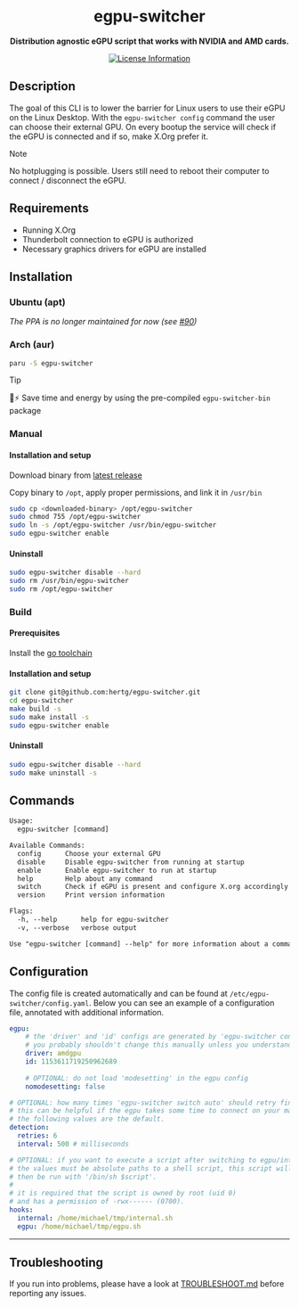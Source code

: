 <div align="center">
  <h1><strong>egpu-switcher</strong></h1>
  <p>
		<strong>Distribution agnostic eGPU script that works with NVIDIA and AMD cards.</strong>
  </p>
  <p>
    <!--<a href="https://goreportcard.com/report/github.com/hertg/egpu-switcher">
      <img alt="Go Report Card" src="https://goreportcard.com/badge/github.com/hertg/egpu-switcher" />
    </a>-->
    <a href="#">
			<img alt="License Information" src="https://img.shields.io/github/license/hertg/egpu-switcher">
    </a>
  </p>
</div>

## Description

The goal of this CLI is to lower the barrier for Linux users to
use their eGPU on the Linux Desktop. With the `egpu-switcher config`
command the user can choose their external GPU.
On every bootup the service will check if the eGPU is connected
and if so, make X.Org prefer it.

> [!NOTE]
> No hotplugging is possible. Users still need to reboot their computer to connect / disconnect the eGPU.

## Requirements

- Running X.Org
- Thunderbolt connection to eGPU is authorized
- Necessary graphics drivers for eGPU are installed

## Installation

### Ubuntu (apt)

*The PPA is no longer maintained for now (see [#90](https://github.com/hertg/egpu-switcher/issues/90))*

### Arch (aur)

```bash
paru -S egpu-switcher
```

> [!TIP]
> :deciduous_tree::zap: Save time and energy by using the pre-compiled `egpu-switcher-bin` package


### Manual

#### Installation and setup

Download binary from [latest release](https://github.com/hertg/egpu-switcher/releases)

Copy binary to `/opt`, apply proper permissions, and link it in `/usr/bin`

```bash
sudo cp <downloaded-binary> /opt/egpu-switcher
sudo chmod 755 /opt/egpu-switcher
sudo ln -s /opt/egpu-switcher /usr/bin/egpu-switcher
sudo egpu-switcher enable
```

#### Uninstall

```bash
sudo egpu-switcher disable --hard
sudo rm /usr/bin/egpu-switcher
sudo rm /opt/egpu-switcher
```

### Build

#### Prerequisites

Install the [go toolchain](https://go.dev/doc/install)

#### Installation and setup

```bash
git clone git@github.com:hertg/egpu-switcher.git
cd egpu-switcher
make build -s
sudo make install -s
sudo egpu-switcher enable
```

#### Uninstall

```bash
sudo egpu-switcher disable --hard
sudo make uninstall -s
```


## Commands

```txt
Usage:
  egpu-switcher [command]

Available Commands:
  config      Choose your external GPU
  disable     Disable egpu-switcher from running at startup
  enable      Enable egpu-switcher to run at startup
  help        Help about any command
  switch      Check if eGPU is present and configure X.org accordingly
  version     Print version information

Flags:
  -h, --help      help for egpu-switcher
  -v, --verbose   verbose output

Use "egpu-switcher [command] --help" for more information about a command.


```


## Configuration

The config file is created automatically and can be found at `/etc/egpu-switcher/config.yaml`.
Below you can see an example of a configuration file, annotated with additional information.

```yaml
egpu:
    # the 'driver' and 'id' configs are generated by 'egpu-switcher config'.
    # you probably shouldn't change this manually unless you understand why.
    driver: amdgpu
    id: 1153611719250962689
    
    # OPTIONAL: do not load 'modesetting' in the egpu config
    nomodesetting: false

# OPTIONAL: how many times 'egpu-switcher switch auto' should retry finding the egpu.
# this can be helpful if the egpu takes some time to connect on your machine,
# the following values are the default.
detection:
  retries: 6
  interval: 500 # milliseconds

# OPTIONAL: if you want to execute a script after switching to egpu/internal.
# the values must be absolute paths to a shell script, this script will
# then be run with '/bin/sh $script'.
# 
# it is required that the script is owned by root (uid 0) 
# and has a permission of -rwx------ (0700).
hooks:
  internal: /home/michael/tmp/internal.sh
  egpu: /home/michael/tmp/egpu.sh
```

---

## Troubleshooting

If you run into problems, please have a look at
[TROUBLESHOOT.md](https://github.com/hertg/egpu-switcher/blob/master/TROUBLESHOOT.md)
before reporting any issues.
